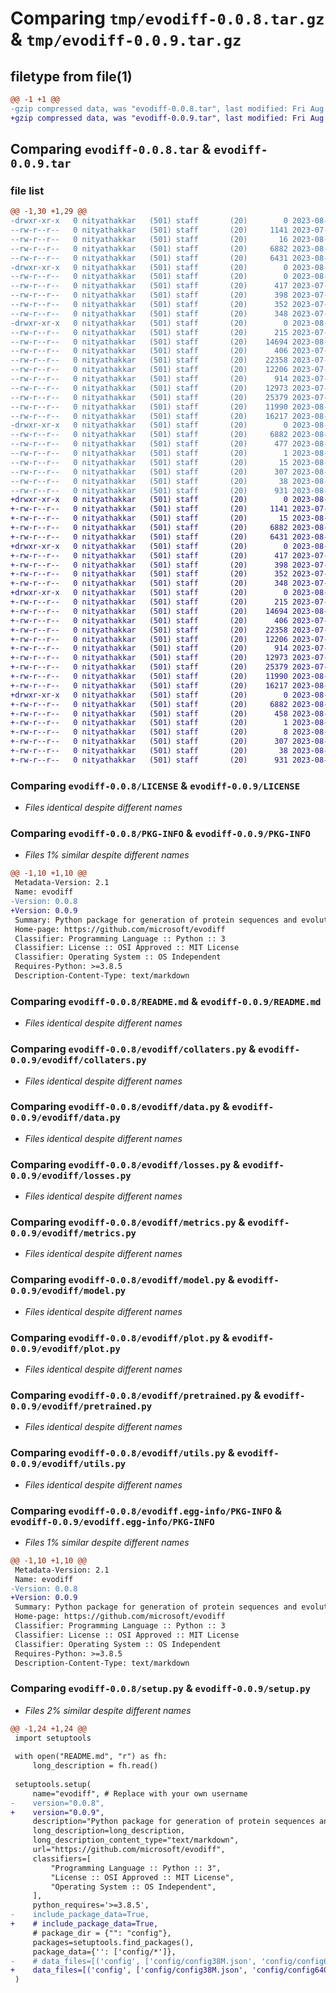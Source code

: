 # Comparing `tmp/evodiff-0.0.8.tar.gz` & `tmp/evodiff-0.0.9.tar.gz`

## filetype from file(1)

```diff
@@ -1 +1 @@
-gzip compressed data, was "evodiff-0.0.8.tar", last modified: Fri Aug  4 18:01:55 2023, max compression
+gzip compressed data, was "evodiff-0.0.9.tar", last modified: Fri Aug  4 17:53:37 2023, max compression
```

## Comparing `evodiff-0.0.8.tar` & `evodiff-0.0.9.tar`

### file list

```diff
@@ -1,30 +1,29 @@
-drwxr-xr-x   0 nityathakkar   (501) staff       (20)        0 2023-08-04 18:01:55.269795 evodiff-0.0.8/
--rw-r--r--   0 nityathakkar   (501) staff       (20)     1141 2023-07-27 13:33:47.000000 evodiff-0.0.8/LICENSE
--rw-r--r--   0 nityathakkar   (501) staff       (20)       16 2023-08-04 18:01:37.000000 evodiff-0.0.8/MANIFEST.in
--rw-r--r--   0 nityathakkar   (501) staff       (20)     6882 2023-08-04 18:01:55.269458 evodiff-0.0.8/PKG-INFO
--rw-r--r--   0 nityathakkar   (501) staff       (20)     6431 2023-08-03 15:34:17.000000 evodiff-0.0.8/README.md
-drwxr-xr-x   0 nityathakkar   (501) staff       (20)        0 2023-08-04 18:01:55.197473 evodiff-0.0.8/config/
--rw-r--r--   0 nityathakkar   (501) staff       (20)        0 2023-08-04 17:59:26.000000 evodiff-0.0.8/config/__init__.py
--rw-r--r--   0 nityathakkar   (501) staff       (20)      417 2023-07-27 13:33:47.000000 evodiff-0.0.8/config/config38M.json
--rw-r--r--   0 nityathakkar   (501) staff       (20)      398 2023-07-27 13:33:47.000000 evodiff-0.0.8/config/config640M.json
--rw-r--r--   0 nityathakkar   (501) staff       (20)      352 2023-07-27 13:33:47.000000 evodiff-0.0.8/config/configMSA-600M.json
--rw-r--r--   0 nityathakkar   (501) staff       (20)      348 2023-07-27 13:33:47.000000 evodiff-0.0.8/config/configMSA.json
-drwxr-xr-x   0 nityathakkar   (501) staff       (20)        0 2023-08-04 18:01:55.204663 evodiff-0.0.8/evodiff/
--rw-r--r--   0 nityathakkar   (501) staff       (20)      215 2023-07-27 13:33:47.000000 evodiff-0.0.8/evodiff/__init__.py
--rw-r--r--   0 nityathakkar   (501) staff       (20)    14694 2023-08-03 01:27:58.000000 evodiff-0.0.8/evodiff/collaters.py
--rw-r--r--   0 nityathakkar   (501) staff       (20)      406 2023-07-27 13:33:47.000000 evodiff-0.0.8/evodiff/constants.py
--rw-r--r--   0 nityathakkar   (501) staff       (20)    22358 2023-07-27 13:33:47.000000 evodiff-0.0.8/evodiff/data.py
--rw-r--r--   0 nityathakkar   (501) staff       (20)    12206 2023-07-27 13:33:47.000000 evodiff-0.0.8/evodiff/losses.py
--rw-r--r--   0 nityathakkar   (501) staff       (20)      914 2023-07-27 13:33:47.000000 evodiff-0.0.8/evodiff/metrics.py
--rw-r--r--   0 nityathakkar   (501) staff       (20)    12973 2023-07-27 13:33:47.000000 evodiff-0.0.8/evodiff/model.py
--rw-r--r--   0 nityathakkar   (501) staff       (20)    25379 2023-07-27 13:33:47.000000 evodiff-0.0.8/evodiff/plot.py
--rw-r--r--   0 nityathakkar   (501) staff       (20)    11990 2023-08-04 17:24:45.000000 evodiff-0.0.8/evodiff/pretrained.py
--rw-r--r--   0 nityathakkar   (501) staff       (20)    16217 2023-08-03 01:27:58.000000 evodiff-0.0.8/evodiff/utils.py
-drwxr-xr-x   0 nityathakkar   (501) staff       (20)        0 2023-08-04 18:01:55.268991 evodiff-0.0.8/evodiff.egg-info/
--rw-r--r--   0 nityathakkar   (501) staff       (20)     6882 2023-08-04 18:01:55.000000 evodiff-0.0.8/evodiff.egg-info/PKG-INFO
--rw-r--r--   0 nityathakkar   (501) staff       (20)      477 2023-08-04 18:01:55.000000 evodiff-0.0.8/evodiff.egg-info/SOURCES.txt
--rw-r--r--   0 nityathakkar   (501) staff       (20)        1 2023-08-04 18:01:55.000000 evodiff-0.0.8/evodiff.egg-info/dependency_links.txt
--rw-r--r--   0 nityathakkar   (501) staff       (20)       15 2023-08-04 18:01:55.000000 evodiff-0.0.8/evodiff.egg-info/top_level.txt
--rw-r--r--   0 nityathakkar   (501) staff       (20)      307 2023-08-04 17:59:47.000000 evodiff-0.0.8/pyproject.toml
--rw-r--r--   0 nityathakkar   (501) staff       (20)       38 2023-08-04 18:01:55.269906 evodiff-0.0.8/setup.cfg
--rw-r--r--   0 nityathakkar   (501) staff       (20)      931 2023-08-04 18:01:32.000000 evodiff-0.0.8/setup.py
+drwxr-xr-x   0 nityathakkar   (501) staff       (20)        0 2023-08-04 17:53:37.673694 evodiff-0.0.9/
+-rw-r--r--   0 nityathakkar   (501) staff       (20)     1141 2023-07-27 13:33:47.000000 evodiff-0.0.9/LICENSE
+-rw-r--r--   0 nityathakkar   (501) staff       (20)       15 2023-08-04 17:32:09.000000 evodiff-0.0.9/MANIFEST.in
+-rw-r--r--   0 nityathakkar   (501) staff       (20)     6882 2023-08-04 17:53:37.673092 evodiff-0.0.9/PKG-INFO
+-rw-r--r--   0 nityathakkar   (501) staff       (20)     6431 2023-08-03 15:34:17.000000 evodiff-0.0.9/README.md
+drwxr-xr-x   0 nityathakkar   (501) staff       (20)        0 2023-08-04 17:53:37.621651 evodiff-0.0.9/config/
+-rw-r--r--   0 nityathakkar   (501) staff       (20)      417 2023-07-27 13:33:47.000000 evodiff-0.0.9/config/config38M.json
+-rw-r--r--   0 nityathakkar   (501) staff       (20)      398 2023-07-27 13:33:47.000000 evodiff-0.0.9/config/config640M.json
+-rw-r--r--   0 nityathakkar   (501) staff       (20)      352 2023-07-27 13:33:47.000000 evodiff-0.0.9/config/configMSA-600M.json
+-rw-r--r--   0 nityathakkar   (501) staff       (20)      348 2023-07-27 13:33:47.000000 evodiff-0.0.9/config/configMSA.json
+drwxr-xr-x   0 nityathakkar   (501) staff       (20)        0 2023-08-04 17:53:37.647800 evodiff-0.0.9/evodiff/
+-rw-r--r--   0 nityathakkar   (501) staff       (20)      215 2023-07-27 13:33:47.000000 evodiff-0.0.9/evodiff/__init__.py
+-rw-r--r--   0 nityathakkar   (501) staff       (20)    14694 2023-08-03 01:27:58.000000 evodiff-0.0.9/evodiff/collaters.py
+-rw-r--r--   0 nityathakkar   (501) staff       (20)      406 2023-07-27 13:33:47.000000 evodiff-0.0.9/evodiff/constants.py
+-rw-r--r--   0 nityathakkar   (501) staff       (20)    22358 2023-07-27 13:33:47.000000 evodiff-0.0.9/evodiff/data.py
+-rw-r--r--   0 nityathakkar   (501) staff       (20)    12206 2023-07-27 13:33:47.000000 evodiff-0.0.9/evodiff/losses.py
+-rw-r--r--   0 nityathakkar   (501) staff       (20)      914 2023-07-27 13:33:47.000000 evodiff-0.0.9/evodiff/metrics.py
+-rw-r--r--   0 nityathakkar   (501) staff       (20)    12973 2023-07-27 13:33:47.000000 evodiff-0.0.9/evodiff/model.py
+-rw-r--r--   0 nityathakkar   (501) staff       (20)    25379 2023-07-27 13:33:47.000000 evodiff-0.0.9/evodiff/plot.py
+-rw-r--r--   0 nityathakkar   (501) staff       (20)    11990 2023-08-04 17:24:45.000000 evodiff-0.0.9/evodiff/pretrained.py
+-rw-r--r--   0 nityathakkar   (501) staff       (20)    16217 2023-08-03 01:27:58.000000 evodiff-0.0.9/evodiff/utils.py
+drwxr-xr-x   0 nityathakkar   (501) staff       (20)        0 2023-08-04 17:53:37.671581 evodiff-0.0.9/evodiff.egg-info/
+-rw-r--r--   0 nityathakkar   (501) staff       (20)     6882 2023-08-04 17:53:37.000000 evodiff-0.0.9/evodiff.egg-info/PKG-INFO
+-rw-r--r--   0 nityathakkar   (501) staff       (20)      458 2023-08-04 17:53:37.000000 evodiff-0.0.9/evodiff.egg-info/SOURCES.txt
+-rw-r--r--   0 nityathakkar   (501) staff       (20)        1 2023-08-04 17:53:37.000000 evodiff-0.0.9/evodiff.egg-info/dependency_links.txt
+-rw-r--r--   0 nityathakkar   (501) staff       (20)        8 2023-08-04 17:53:37.000000 evodiff-0.0.9/evodiff.egg-info/top_level.txt
+-rw-r--r--   0 nityathakkar   (501) staff       (20)      307 2023-08-04 17:50:04.000000 evodiff-0.0.9/pyproject.toml
+-rw-r--r--   0 nityathakkar   (501) staff       (20)       38 2023-08-04 17:53:37.673864 evodiff-0.0.9/setup.cfg
+-rw-r--r--   0 nityathakkar   (501) staff       (20)      931 2023-08-04 17:53:16.000000 evodiff-0.0.9/setup.py
```

### Comparing `evodiff-0.0.8/LICENSE` & `evodiff-0.0.9/LICENSE`

 * *Files identical despite different names*

### Comparing `evodiff-0.0.8/PKG-INFO` & `evodiff-0.0.9/PKG-INFO`

 * *Files 1% similar despite different names*

```diff
@@ -1,10 +1,10 @@
 Metadata-Version: 2.1
 Name: evodiff
-Version: 0.0.8
+Version: 0.0.9
 Summary: Python package for generation of protein sequences and evolutionary alignments via discrete diffusion models
 Home-page: https://github.com/microsoft/evodiff
 Classifier: Programming Language :: Python :: 3
 Classifier: License :: OSI Approved :: MIT License
 Classifier: Operating System :: OS Independent
 Requires-Python: >=3.8.5
 Description-Content-Type: text/markdown
```

### Comparing `evodiff-0.0.8/README.md` & `evodiff-0.0.9/README.md`

 * *Files identical despite different names*

### Comparing `evodiff-0.0.8/evodiff/collaters.py` & `evodiff-0.0.9/evodiff/collaters.py`

 * *Files identical despite different names*

### Comparing `evodiff-0.0.8/evodiff/data.py` & `evodiff-0.0.9/evodiff/data.py`

 * *Files identical despite different names*

### Comparing `evodiff-0.0.8/evodiff/losses.py` & `evodiff-0.0.9/evodiff/losses.py`

 * *Files identical despite different names*

### Comparing `evodiff-0.0.8/evodiff/metrics.py` & `evodiff-0.0.9/evodiff/metrics.py`

 * *Files identical despite different names*

### Comparing `evodiff-0.0.8/evodiff/model.py` & `evodiff-0.0.9/evodiff/model.py`

 * *Files identical despite different names*

### Comparing `evodiff-0.0.8/evodiff/plot.py` & `evodiff-0.0.9/evodiff/plot.py`

 * *Files identical despite different names*

### Comparing `evodiff-0.0.8/evodiff/pretrained.py` & `evodiff-0.0.9/evodiff/pretrained.py`

 * *Files identical despite different names*

### Comparing `evodiff-0.0.8/evodiff/utils.py` & `evodiff-0.0.9/evodiff/utils.py`

 * *Files identical despite different names*

### Comparing `evodiff-0.0.8/evodiff.egg-info/PKG-INFO` & `evodiff-0.0.9/evodiff.egg-info/PKG-INFO`

 * *Files 1% similar despite different names*

```diff
@@ -1,10 +1,10 @@
 Metadata-Version: 2.1
 Name: evodiff
-Version: 0.0.8
+Version: 0.0.9
 Summary: Python package for generation of protein sequences and evolutionary alignments via discrete diffusion models
 Home-page: https://github.com/microsoft/evodiff
 Classifier: Programming Language :: Python :: 3
 Classifier: License :: OSI Approved :: MIT License
 Classifier: Operating System :: OS Independent
 Requires-Python: >=3.8.5
 Description-Content-Type: text/markdown
```

### Comparing `evodiff-0.0.8/setup.py` & `evodiff-0.0.9/setup.py`

 * *Files 2% similar despite different names*

```diff
@@ -1,24 +1,24 @@
 import setuptools
 
 with open("README.md", "r") as fh:
     long_description = fh.read()
 
 setuptools.setup(
     name="evodiff", # Replace with your own username
-    version="0.0.8",
+    version="0.0.9",
     description="Python package for generation of protein sequences and evolutionary alignments via discrete diffusion models",
     long_description=long_description,
     long_description_content_type="text/markdown",
     url="https://github.com/microsoft/evodiff",
     classifiers=[
         "Programming Language :: Python :: 3",
         "License :: OSI Approved :: MIT License",
         "Operating System :: OS Independent",
     ],
     python_requires='>=3.8.5',
-    include_package_data=True,
+    # include_package_data=True,
     # package_dir = {"": "config"},
     packages=setuptools.find_packages(),
     package_data={'': ['config/*']},
-    # data_files=[('config', ['config/config38M.json', 'config/config640M.json', 'config/configMSA.json', 'config/configMSA-600M.json'])],
+    data_files=[('config', ['config/config38M.json', 'config/config640M.json', 'config/configMSA.json', 'config/configMSA-600M.json'])],
 )
```

